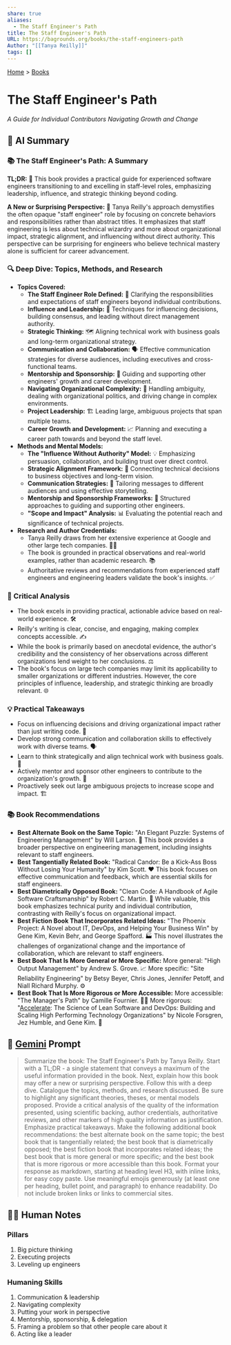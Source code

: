 ```yaml
---
share: true
aliases:
  - The Staff Engineer's Path
title: The Staff Engineer's Path
URL: https://bagrounds.org/books/the-staff-engineers-path
Author: "[[Tanya Reilly]]"
tags: []
---
```

[Home](../index.md) > [Books](./index.md)  
# The Staff Engineer's Path  
_A Guide for Individual Contributors Navigating Growth and Change_  
  
## 🤖 AI Summary  
### 📚 The Staff Engineer's Path: A Summary  
**TL;DR:** 🚀 This book provides a practical guide for experienced software engineers transitioning to and excelling in staff-level roles, emphasizing leadership, influence, and strategic thinking beyond coding.  
  
**A New or Surprising Perspective:** 🤔 Tanya Reilly's approach demystifies the often opaque "staff engineer" role by focusing on concrete behaviors and responsibilities rather than abstract titles. It emphasizes that staff engineering is less about technical wizardry and more about organizational impact, strategic alignment, and influencing without direct authority. This perspective can be surprising for engineers who believe technical mastery alone is sufficient for career advancement.  
  
### 🔍 Deep Dive: Topics, Methods, and Research  
* **Topics Covered:**  
    * **The Staff Engineer Role Defined:** 💼 Clarifying the responsibilities and expectations of staff engineers beyond individual contributions.  
    * **Influence and Leadership:** 🤝 Techniques for influencing decisions, building consensus, and leading without direct management authority.  
    * **Strategic Thinking:** 🗺️ Aligning technical work with business goals and long-term organizational strategy.  
    * **Communication and Collaboration:** 🗣️ Effective communication strategies for diverse audiences, including executives and cross-functional teams.  
    * **Mentorship and Sponsorship:** 🌱 Guiding and supporting other engineers' growth and career development.  
    * **Navigating Organizational Complexity:** 🧭 Handling ambiguity, dealing with organizational politics, and driving change in complex environments.  
    * **Project Leadership:** 🏗️ Leading large, ambiguous projects that span multiple teams.  
    * **Career Growth and Development:** 📈 Planning and executing a career path towards and beyond the staff level.  
* **Methods and Mental Models:**  
    * **The "Influence Without Authority" Model:** 💡 Emphasizing persuasion, collaboration, and building trust over direct control.  
    * **Strategic Alignment Framework:** 🎯 Connecting technical decisions to business objectives and long-term vision.  
    * **Communication Strategies:** 📝 Tailoring messages to different audiences and using effective storytelling.  
    * **Mentorship and Sponsorship Frameworks:** 🤝 Structured approaches to guiding and supporting other engineers.  
    * **"Scope and Impact" Analysis:** 📊 Evaluating the potential reach and significance of technical projects.  
* **Research and Author Credentials:**  
    * Tanya Reilly draws from her extensive experience at Google and other large tech companies. 👩‍💻  
    * The book is grounded in practical observations and real-world examples, rather than academic research. 📚  
    * Authoritative reviews and recommendations from experienced staff engineers and engineering leaders validate the book's insights. ✅  
  
### 🧐 Critical Analysis  
* The book excels in providing practical, actionable advice based on real-world experience. 🛠️  
* Reilly's writing is clear, concise, and engaging, making complex concepts accessible. ✍️  
* While the book is primarily based on anecdotal evidence, the author's credibility and the consistency of her observations across different organizations lend weight to her conclusions. ⚖️  
* The book's focus on large tech companies may limit its applicability to smaller organizations or different industries. However, the core principles of influence, leadership, and strategic thinking are broadly relevant. 🌐  
  
### 💡 Practical Takeaways  
* Focus on influencing decisions and driving organizational impact rather than just writing code. 🚀  
* Develop strong communication and collaboration skills to effectively work with diverse teams. 🗣️  
* Learn to think strategically and align technical work with business goals. 🎯  
* Actively mentor and sponsor other engineers to contribute to the organization's growth. 🌱  
* Proactively seek out large ambiguous projects to increase scope and impact. 🏗️  
  
### 📚 Book Recommendations  
* **Best Alternate Book on the Same Topic:** "An Elegant Puzzle: Systems of Engineering Management" by Will Larson. 🧩 This book provides a broader perspective on engineering management, including insights relevant to staff engineers.  
* **Best Tangentially Related Book:** "Radical Candor: Be a Kick-Ass Boss Without Losing Your Humanity" by Kim Scott. ❤️ This book focuses on effective communication and feedback, which are essential skills for staff engineers.  
* **Best Diametrically Opposed Book:** "Clean Code: A Handbook of Agile Software Craftsmanship" by Robert C. Martin. 🧹 While valuable, this book emphasizes technical purity and individual contribution, contrasting with Reilly's focus on organizational impact.  
* **Best Fiction Book That Incorporates Related Ideas:** "The Phoenix Project: A Novel about IT, DevOps, and Helping Your Business Win" by Gene Kim, Kevin Behr, and George Spafford. 🏭 This novel illustrates the challenges of organizational change and the importance of collaboration, which are relevant to staff engineers.  
* **Best Book That Is More General or More Specific:** More general: "High Output Management" by Andrew S. Grove. 📈 More specific: "Site Reliability Engineering" by Betsy Beyer, Chris Jones, Jennifer Petoff, and Niall Richard Murphy. ⚙️  
* **Best Book That Is More Rigorous or More Accessible:** More accessible: "The Manager's Path" by Camille Fournier. 🚶‍♀️ More rigorous: "[Accelerate](./accelerate.md): The Science of Lean Software and DevOps: Building and Scaling High Performing Technology Organizations" by Nicole Forsgren, Jez Humble, and Gene Kim. 🔬  
  
## 💬 [Gemini](https://gemini.google.com) Prompt  
> Summarize the book: The Staff Engineer's Path by Tanya Reilly. Start with a TL;DR - a single statement that conveys a maximum of the useful information provided in the book. Next, explain how this book may offer a new or surprising perspective. Follow this with a deep dive. Catalogue the topics, methods, and research discussed. Be sure to highlight any significant theories, theses, or mental models proposed. Provide a critical analysis of the quality of the information presented, using scientific backing, author credentials, authoritative reviews, and other markers of high quality information as justification. Emphasize practical takeaways. Make the following additional book recommendations: the best alternate book on the same topic; the best book that is tangentially related; the best book that is diametrically opposed; the best fiction book that incorporates related ideas; the best book that is more general or more specific; and the best book that is more rigorous or more accessible than this book. Format your response as markdown, starting at heading level H3, with inline links, for easy copy paste. Use meaningful emojis generously (at least one per heading, bullet point, and paragraph) to enhance readability. Do not include broken links or links to commercial sites.  
  
## 📝🐒 Human Notes  
### Pillars  
1. Big picture thinking  
2. Executing projects  
3. Leveling up engineers  
  
### Humaning Skills  
1. Communication & leadership  
2. Navigating complexity  
3. Putting your work in perspective  
4. Mentorship, sponsorship, & delegation  
5. Framing a problem so that other people care about it  
6. Acting like a leader  
